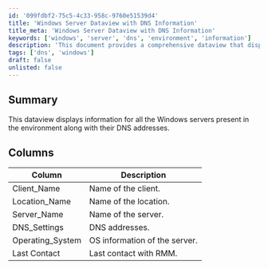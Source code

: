 ```yaml
---
id: '099fdbf2-75c5-4c33-958c-9760e51539d4'
title: 'Windows Server Dataview with DNS Information'
title_meta: 'Windows Server Dataview with DNS Information'
keywords: ['windows', 'server', 'dns', 'environment', 'information']
description: 'This document provides a comprehensive dataview that displays information for all Windows servers in the environment, including their corresponding DNS addresses, client names, locations, operating systems, and last contact details with RMM.'
tags: ['dns', 'windows']
draft: false
unlisted: false
---
```


## Summary

This dataview displays information for all the Windows servers present in the environment along with their DNS addresses.

## Columns

| Column             | Description                        |
|--------------------|------------------------------------|
| Client_Name        | Name of the client.                |
| Location_Name      | Name of the location.              |
| Server_Name        | Name of the server.                |
| DNS_Settings       | DNS addresses.                     |
| Operating_System    | OS information of the server.      |
| Last Contact       | Last contact with RMM.             |

